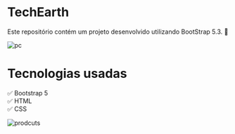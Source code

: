 # TechEarth

Este repositório contém um projeto desenvolvido utilizando BootStrap 5.3. 🚀


![pc](https://github.com/user-attachments/assets/d2f466bd-cae4-47c6-80cc-de6a4dc2eb52)


# Tecnologias usadas

✅ Bootstrap 5 <br>
✅ HTML <br>
✅ CSS<br>

![prodcuts](https://github.com/user-attachments/assets/3a208cfd-ac20-4d95-a02e-9fdd76e0a062)
